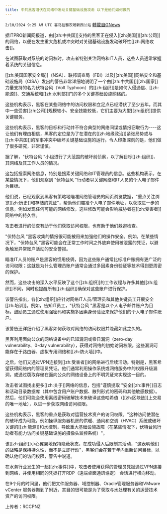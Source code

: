 ```yaml
---
title: 中共黑客潜伏在网络中发动关键基础设施攻击 以下是他们如何做的
---
```

`2/10/2024 9:25 AM UTC 喜马拉雅农场新西兰站` [轉載自GNews](https://gnews.org/articles/2297073)

据ITPRO新闻网报道，由[[zh:中共国]]支持的黑客正在侵入[[zh:美国]][[zh:公司]]的网络，以便在发生重大危机或冲突时对关键基础设施发动破坏性[[zh:网络攻击]]。

在试图获取对系统的访问权时，攻击者特别关注网络和IT人员，这些人员通常掌握着系统的关键信息。

[[zh:美国国家安全局]]（NSA）、联邦调查局（FBI）以及[[zh:美国]]网络安全和基础设施局（CISA）发出的警告非常详细地说明了一个由[[zh:中共国]][[zh:国家]]力量支持的名为伏特台风（Volt Typhoon）的[[zh:组织]]是如何入侵通信、[[zh:能源]]、交通系统和[[zh:水利部]]门的多个关键基础设施网络的。

这些机构表示，黑客在某些网络中的访问权限和立足点已经潜伏了至少五年。而其中一些受害[[zh:公司]]规模较小、安全技能较低，它们主要为大型[[zh:组织]]提供关键服务。

这些机构表示，黑客的目标和行动并不符合典型的网络间谍或情报窃取行为\----这让他们有理由相信，黑客的定位是为了在潜在的[[zh:地缘政治]]紧张局势或与[[zh:中共国]]的军事冲突中破坏关键基础设施的运行。令人印象深刻的是，他们做了很多研究，非常谨慎。

据了解，"伏特台风 "小组进行了大范围的破坏前侦察，以了解目标[[zh:组织]]、其网络及其工作人员的情况。

这包括搜索网络信息，特别是搜索关键网络和IT管理员的信息。这些机构表示，在某些情况下，他们观察到 "伏特台风 "行动者以关键网络和IT人员的个人电子邮件为目标。

他们说，已经观察到黑客有策略地瞄准网络管理员的网页浏览数据，"重点关注浏览[[zh:历史]]和存储的凭证"，帮助他们瞄准个人电子邮件地址，以获取进一步的信息，例如发现任何可能的网络修改，这些修改可能会影响威胁者在[[zh:受害者]]网络中的持久性。

攻击者进行的侦查有助于他们获取访问权限，也有助于他们躲避检查。

"伏特台风 "黑客收集的情报很可能被用来加强他们的操作安全。例如，在某些情况下，"伏特台风 "黑客可能会在正常工作时间之外放弃使用被泄露的凭证，以避免触发异常账户活动的安全警报。

瞄准IT人员的账户是黑客的惯用伎俩，因为这些账户通常比标准户账拥有更广泛的访问权限；这就是为什么管理员账户通常会通过多因素身份验证等技术得到更周密的保护。

然而，这些攻击的深入水平反映了这个[[zh:组织]]的工作议程与许多其他[[zh:组织]]不同，同时也提醒所有[[zh:组织]]确保对这些账户进行保护。

该警告指出，各[[zh:组织]]应针对网络IT人员/管理员和其他关键员工开展安全[[zh:培训]]。例如，告知IT员工，"伏特台风 "黑客是以个人电子邮件账户为目标，鼓励员工通过使用强密码和实施多因素身份验证来保护他们的个人电子邮件账户。

该警告还详细介绍了黑客如何获取对网络的访问权限并隐藏如此之久的。

黑客利用面向公众的网络设备中的已知漏洞或零日漏洞（zero-day vulnerability、0-day vulnerability），获得对网络的初始访问权限。这些漏洞可能存在于路由器、虚拟专用网络和[[zh:防火墙]]中。

之后，他们又通过VPN连接到[[zh:受害者]]的网络进行后续活动。特别是，黑客希望获得网络内的管理员凭证。他们通常利用操作系统或网络服务中的权限升级漏洞，或通过窃取存储在面向公众的网络设备上的不明凭证来实现这一目的。

攻击者试图找出更多[[zh:关于]]网络的信息，包括"谨慎提取 "安全[[zh:事件]]日志和活动目录数据库（其中包含用户账户数据、散列形式的密码和其他敏感数据）。然后，他们可能会使用离线密码破解技术来破译这些哈希值（[[zh:区块链]]上交易的唯一地址），以进一步获取网络访问权限。

这些机构表示，黑客的重点是获取对运营技术资产的访问权限。"这种访问使潜在的破坏成为可能，例如操纵服务器机房的供暖、通风和空调（HVAC）系统或破坏关键的[[zh:能源]]和水控制，导致重大基础设施故障（在某些情况下，伏特台风行动者有能力访问关键基础设施的摄像头监控系统）"。

该[[zh:组织]]小心翼翼地保持隐蔽状态，在成功侵入后限制其活动，"这表明他们的战略是保持持久性，而不是立即行动"，黑客们会在若干年内重新访问目标，以确认他们的访问权限，警告中说道。

在水务行业发生的一起[[zh:事件]]中，攻击者使用获得的管理员凭据通过VPN连接到网络，并使用相同的凭据打开RDP（遠端桌面通訊協定） 会话进行横向移动。

在9个月的时间里，他们把文件服务器、域控制器、Oracle管理服务器和VMware vCenter 服务器搬到了附近，其目的很可能是为了获取与水处理有关的运营技术资产的访问权限。

上传者：RCCPNZ
